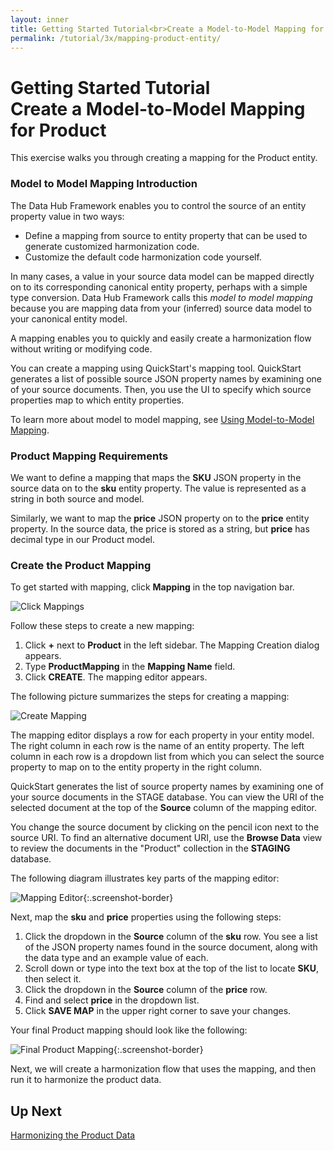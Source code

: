 ```yaml
---
layout: inner
title: Getting Started Tutorial<br>Create a Model-to-Model Mapping for Product
permalink: /tutorial/3x/mapping-product-entity/
---
```


# Getting Started Tutorial<br>Create a Model-to-Model Mapping for Product

This exercise walks you through creating a mapping for the Product entity.

### Model to Model Mapping Introduction
The Data Hub Framework enables you to control the source of an entity property value in two ways:
* Define a mapping from source to entity property that can be used to generate customized harmonization code.
* Customize the default code harmonization code yourself.

In many cases, a value in your source data model can be mapped directly on to its corresponding canonical entity property, perhaps with a simple type conversion. Data Hub Framework calls this _model to model mapping_ because you are mapping data from your (inferred) source data model to your canonical entity model.

A mapping enables you to quickly and easily create a harmonization flow without writing or modifying code.

You can create a mapping using QuickStart's mapping tool. QuickStart generates a list of possible source JSON property names by examining one of your source documents. Then, you use the UI to specify which source properties map to which entity properties.

To learn more about model to model mapping, see [Using Model-to-Model Mapping]({{site.baseurl}}/harmonize/mapping/).

### Product Mapping Requirements
We want to define a mapping that maps the **SKU** JSON property in the source data on to the **sku** entity property. The value is represented as a string in both source and model.

Similarly, we want to map the **price** JSON property on to the **price** entity property. In the source data, the price is stored as a string, but **price** has decimal type in our Product model.

### Create the Product Mapping

To get started with mapping, click **Mapping** in the top navigation bar.

![Click Mappings]({{site.baseurl}}/images/3x/mapping-product-entity/select-mappings.png)

Follow these steps to create a new mapping:

1. Click **+** next to **Product** in the left sidebar. The Mapping Creation dialog appears.
1. Type **ProductMapping** in the **Mapping Name** field.
1. Click **CREATE**. The mapping editor appears.

The following picture summarizes the steps for creating a mapping:

![Create Mapping]({{site.baseurl}}/images/3x/mapping-product-entity/create-mapping.png)

The mapping editor displays a row for each property in your entity model. The right column in each row is the name of an entity property. The left column in each row is a dropdown list from which you can select the source property to map on to the entity property in the right column.

QuickStart generates the list of source property names by examining one of your source documents in the STAGE database. You can view the URI of the selected document at the top of the **Source** column of the mapping editor.

You change the source document by clicking on the pencil icon next to the source URI. To find an alternative document URI, use the **Browse Data** view to review the documents in the "Product" collection in the **STAGING** database.

The following diagram illustrates key parts of the mapping editor:

![Mapping Editor]({{site.baseurl}}/images/3x/mapping-product-entity/mapping-editor.png){:.screenshot-border}

Next, map the **sku** and **price** properties using the following steps:

1. Click the dropdown in the **Source** column of the **sku** row. You see a list of the JSON property names found in the source document, along with the data type and an example value of each.
1. Scroll down or type into the text box at the top of the list to locate **SKU**, then select it.
1. Click the dropdown in the **Source** column of the **price** row.
1. Find and select **price** in the dropdown list.
1. Click **SAVE MAP** in the upper right corner to save your changes.

Your final Product mapping should look like the following:

![Final Product Mapping]({{site.baseurl}}/images/3x/mapping-product-entity/final-product-map.png){:.screenshot-border}

Next, we will create a harmonization flow that uses the mapping, and then run it to harmonize the product data.

## Up Next

[Harmonizing the Product Data]({{site.baseurl}}/tutorial/3x/harmonizing-product-data/)
